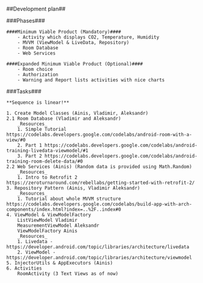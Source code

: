 ##Development plan##

###Phases###

	####Minimum Viable Product (Mandatory)####
		- Activity which displays CO2, Temperature, Humidity
		- MVVM (ViewModel & LiveData, Repository)
		- Room Database
		- Web Services

	####Expanded Minimum Viable Product (Optional)####
		- Room choice
		- Authorization
		- Warning and Report lists activities with nice charts

###Tasks###

	**Sequence is linear!**

	1. Create Model Classes (Ainis, Vladimir, Aleksandr)
	2.1 Room Database (Vladimir and Aleksandr)
		_Resources_
		1. Simple Tutorial https://codelabs.developers.google.com/codelabs/android-room-with-a-view/#0
		2. Part 1 https://codelabs.developers.google.com/codelabs/android-training-livedata-viewmodel/#1
		3. Part 2 https://codelabs.developers.google.com/codelabs/android-training-room-delete-data/#0
	2.2 Web Services (Ainis) (Random data is provided using Math.Random)
		_Resources_
		1. Intro to Retrofit 2 https://zeroturnaround.com/rebellabs/getting-started-with-retrofit-2/ 
	3. Repository Pattern (Ainis, Vladimir Aleksandr)
		_Resources_
		1. Tutorial about whole MVVM structure https://codelabs.developers.google.com/codelabs/build-app-with-arch-components/index.html?index=..%2F..index#0
	4. ViewModel & ViewModelFactory
		ListViewModel Vladimir
		MeasurementViewModel Aleksandr
		ViewModelFactory Ainis
		_Resources_
		1. Livedata - https://developer.android.com/topic/libraries/architecture/livedata
		2. ViewModel - https://developer.android.com/topic/libraries/architecture/viewmodel
	5. InjectorUtils & AppExecutors (Ainis)
	6. Activities
		RoomActivity (3 Text Views as of now)

